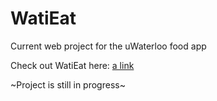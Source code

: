 # WatiEat
Current web project for the uWaterloo food app

Check out WatiEat here: 
[a link](http://doragoczi.ca/watieat/)

~Project is still in progress~
